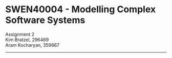 SWEN40004 - Modelling Complex Software Systems
==============================================
Assignment 2  
Kim Bratzel, 296469  
Aram Kocharyan, 359867  

---



